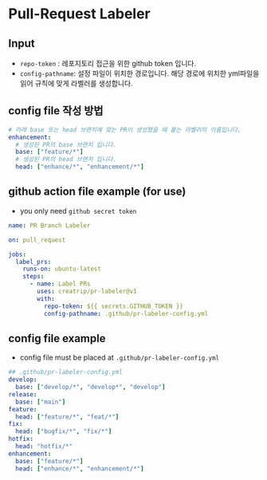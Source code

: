 # Pull-Request Labeler

## Input
- `repo-token` : 레포지토리 접근을 위한 github token 입니다.
- `config-pathname`: 설정 파일이 위치한 경로입니다. 해당 경로에 위치한 yml파일을 읽어 규칙에 맞게 라벨러를 생성합니다.

## config file 작성 방법 
```yml
# 아래 base 또는 head 브랜치에 맞는 PR이 생성했을 때 붙는 라벨러의 이름입니다.
enhancement:
  # 생성된 PR의 base 브랜치 입니다. 
  base: ["feature/*"]
  # 생성된 PR의 head 브랜치 입니다.
  head: ["enhance/*", "enhancement/*"]
```

## github action file example (for use)
- you only need `github secret token`

```yml
name: PR Branch Labeler

on: pull_request

jobs:
  label_prs:
    runs-on: ubuntu-latest
    steps:
      - name: Label PRs
        uses: creatrip/pr-labeler@v1
        with:
          repo-token: ${{ secrets.GITHUB_TOKEN }}
          config-pathname: .github/pr-labeler-config.yml

```

## config file example
- config file must be placed at `.github/pr-labeler-config.yml`

```yml
## .github/pr-labeler-config.yml
develop:
  base: ["develop/*", "develop*", "develop"]
release:
  base: ["main"]
feature:
  head: ["feature/*", "feat/*"]
fix:
  head: ["bugfix/*", "fix/*"]
hotfix:
  head: "hotfix/*"
enhancement:
  base: ["feature/*"]
  head: ["enhance/*", "enhancement/*"]
```
